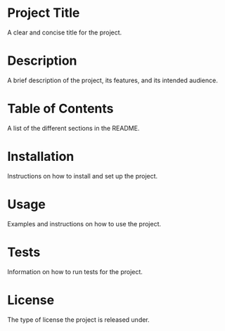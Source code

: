 # Project Title

A clear and concise title for the project.

# Description

A brief description of the project, its features, and its intended audience.

# Table of Contents

A list of the different sections in the README.

# Installation

Instructions on how to install and set up the project.

# Usage

Examples and instructions on how to use the project.

# Tests

Information on how to run tests for the project.

# License

The type of license the project is released under.